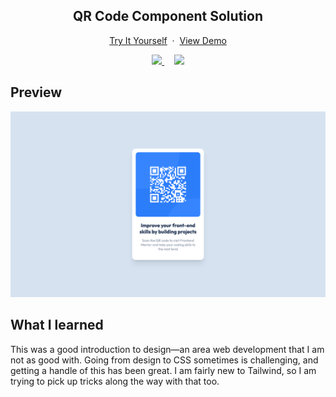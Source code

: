 <div align="center">
  <h2 align="center">QR Code Component Solution</h2>
  <p align="center">
    <a href="https://www.frontendmentor.io/challenges/qr-code-component-iux_sIO_H" target="_blank">Try It Yourself</a>
    &nbsp;·&nbsp;
    <a href="https://thomasspradling.github.io/FEM-qr-code-component/dist/" target="_blank">View Demo</a>
  </p>
</div>

<div align="center">
  <!-- Profiles -->
  <a href="https://developer.mozilla.org/en-US/docs/Web/HTML" target="_blank">
    <img src="https://img.shields.io/badge/html5-%23E34F26.svg?style=for-the-badge&logo=html5&logoColor=white">
  </a>  &nbsp;&nbsp;&nbsp;
  
  <a href="https://tailwindcss.com/" target="_blank">
    <img src="https://img.shields.io/badge/tailwindcss-%2338B2AC.svg?style=for-the-badge&logo=tailwind-css&logoColor=white">
  </a>
</div>

## **Preview**

![Screenshot of webpage.](./readme-assets/preview.png)

## **What I learned**

This was a good introduction to design—an area web development that I am not as good with. Going from design to CSS sometimes is challenging, and getting a handle of this has been great. I am fairly new to Tailwind, so I am trying to pick up tricks along the way with that too.
